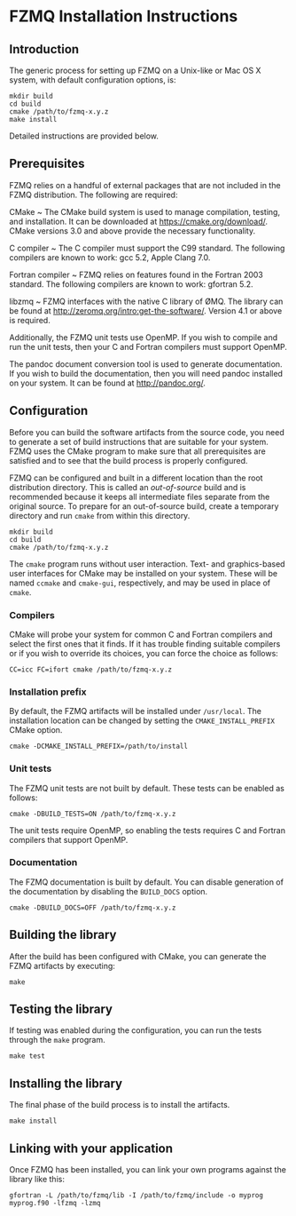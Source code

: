 FZMQ Installation Instructions
==============================

Introduction
------------

The generic process for setting up FZMQ on a Unix-like or Mac OS X system,
with default configuration options, is:

~~~
mkdir build
cd build
cmake /path/to/fzmq-x.y.z
make install
~~~

Detailed instructions are provided below.


Prerequisites
-------------

FZMQ relies on a handful of external packages that are not included in the FZMQ
distribution.  The following are required:

CMake
  ~ The CMake build system is used to manage compilation, testing, and
    installation.  It can be downloaded at <https://cmake.org/download/>.
    CMake versions 3.0 and above provide the necessary functionality.

C compiler
  ~ The C compiler must support the C99 standard.  The following compilers are
    known to work: gcc 5.2, Apple Clang 7.0.

Fortran compiler
  ~ FZMQ relies on features found in the Fortran 2003 standard.  The following
    compilers are known to work: gfortran 5.2.

libzmq
  ~ FZMQ interfaces with the native C library of ØMQ.  The library can be found
    at <http://zeromq.org/intro:get-the-software/>.  Version 4.1 or above is
    required.

Additionally, the FZMQ unit tests use OpenMP.  If you wish to compile and run
the unit tests, then your C and Fortran compilers must support OpenMP.

The pandoc document conversion tool is used to generate documentation.  If you
wish to build the documentation, then you will need pandoc installed on your
system.  It can be found at <http://pandoc.org/>.


Configuration
-------------

Before you can build the software artifacts from the source code, you need to
generate a set of build instructions that are suitable for your system.  FZMQ
uses the CMake program to make sure that all prerequisites are satisfied and to
see that the build process is properly configured.

FZMQ can be configured and built in a different location than the root
distribution directory.  This is called an *out-of-source* build and is
recommended because it keeps all intermediate files separate from the original
source.  To prepare for an out-of-source build, create a temporary directory
and run `cmake` from within this directory.

~~~
mkdir build
cd build
cmake /path/to/fzmq-x.y.z
~~~

The `cmake` program runs without user interaction.   Text- and graphics-based
user interfaces for CMake may be installed on your system.  These will be named
`ccmake` and `cmake-gui`, respectively, and may be used in place of `cmake`.


### Compilers

CMake will probe your system for common C and Fortran compilers and select the
first ones that it finds.  If it has trouble finding suitable compilers or if
you wish to override its choices, you can force the choice as follows:

~~~
CC=icc FC=ifort cmake /path/to/fzmq-x.y.z
~~~

### Installation prefix

By default, the FZMQ artifacts will be installed under `/usr/local`.  The
installation location can be changed by setting the `CMAKE_INSTALL_PREFIX`
CMake option.

~~~
cmake -DCMAKE_INSTALL_PREFIX=/path/to/install
~~~

### Unit tests

The FZMQ unit tests are not built by default.  These tests can be enabled as
follows:

~~~
cmake -DBUILD_TESTS=ON /path/to/fzmq-x.y.z
~~~

The unit tests require OpenMP, so enabling the tests requires C and Fortran
compilers that support OpenMP.

### Documentation

The FZMQ documentation is built by default.  You can disable generation of the
documentation by disabling the `BUILD_DOCS` option.

~~~
cmake -DBUILD_DOCS=OFF /path/to/fzmq-x.y.z
~~~


Building the library
--------------------

After the build has been configured with CMake, you can generate the FZMQ
artifacts by executing:

~~~
make
~~~


Testing the library
-------------------

If testing was enabled during the configuration, you can run the tests through
the `make` program.

~~~
make test
~~~


Installing the library
----------------------

The final phase of the build process is to install the artifacts.

~~~
make install
~~~


Linking with your application
-----------------------------

Once FZMQ has been installed, you can link your own programs against the
library like this:

~~~
gfortran -L /path/to/fzmq/lib -I /path/to/fzmq/include -o myprog myprog.f90 -lfzmq -lzmq
~~~
